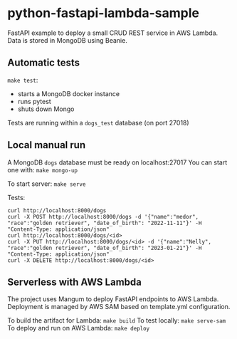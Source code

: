 # python-fastapi-lambda-sample

FastAPI example to deploy a small CRUD REST service in AWS Lambda. Data is stored in MongoDB using Beanie.

## Automatic tests

`make test`:
* starts a MongoDB docker instance
* runs pytest
* shuts down Mongo

Tests are running within a `dogs_test` database (on port 27018)

## Local manual run

A MongoDB `dogs` database must be ready on localhost:27017
You can start one with: `make mongo-up`

To start server: `make serve`

Tests:
```
curl http://localhost:8000/dogs
curl -X POST http://localhost:8000/dogs -d '{"name":"medor", "race":"golden retriever", "date_of_birth": "2022-11-11"}' -H "Content-Type: application/json"
curl http://localhost:8000/dogs/<id>
curl -X PUT http://localhost:8000/dogs/<id> -d '{"name":"Nelly", "race":"golden retriever", "date_of_birth": "2023-01-21"}' -H "Content-Type: application/json"
curl -X DELETE http://localhost:8000/dogs/<id>
```

## Serverless with AWS Lambda

The project uses Mangum to deploy FastAPI endpoints to AWS Lambda.
Deployment is managed by AWS SAM based on template.yml configuration.

To build the artifact for Lambda: `make build`
To test locally: `make serve-sam`
To deploy and run on AWS Lambda: `make deploy`